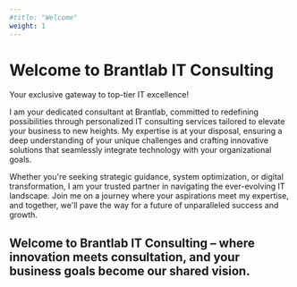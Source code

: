 ```yaml
---
#title: "Welcome"
weight: 1
---
```


# Welcome to Brantlab IT Consulting

Your exclusive gateway to top-tier IT excellence!

I am your dedicated consultant at Brantlab, committed to redefining possibilities through personalized IT consulting services tailored to elevate your business to new heights. My expertise is at your disposal, ensuring a deep understanding of your unique challenges and crafting innovative solutions that seamlessly integrate technology with your organizational goals.

Whether you're seeking strategic guidance, system optimization, or digital transformation, I am your trusted partner in navigating the ever-evolving IT landscape. Join me on a journey where your aspirations meet my expertise, and together, we'll pave the way for a future of unparalleled success and growth.

## Welcome to Brantlab IT Consulting – where innovation meets consultation, and your business goals become our shared vision.
